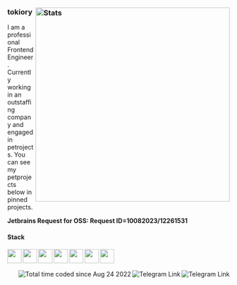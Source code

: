 ### tokiory <img src="https://github-readme-stats.vercel.app/api?username=tokiory&show_icons=true&hide_border=true&count_private=true&title_color=E95678&icon_color=B877DB" alt="Stats" width="440" align="right" >

I am a professional Frontend Engineer. Сurrently working in an outstaffing company and engaged in petrojects. You can see my petprojects below in pinned projects.

**Jetbrains Request for OSS: Request ID=10082023/12261531**

#### Stack

<img align="left" width="32px" src="https://cdn.jsdelivr.net/gh/devicons/devicon/icons/typescript/typescript-original.svg" />           
<img align="left" width="32px" src="https://cdn.jsdelivr.net/gh/devicons/devicon/icons/javascript/javascript-original.svg" />
<img align="left" width="32px" src="https://cdn.jsdelivr.net/gh/devicons/devicon/icons/go/go-original.svg" />
<img align="left" width="32px" src="https://cdn.jsdelivr.net/gh/devicons/devicon/icons/zig/zig-plain-wordmark.svg" />
<img align="left" width="32px" src="https://cdn.jsdelivr.net/gh/devicons/devicon/icons/vuejs/vuejs-original.svg" />
<img align="left" width="32px" src="https://cdn.jsdelivr.net/gh/devicons/devicon/icons/react/react-original.svg" />
<img align="left" width="32px" src="https://cdn.jsdelivr.net/gh/devicons/devicon/icons/svelte/svelte-original.svg" />

<br><br>

<!-- Badges -->
<a href="https://t.me/tokiory">
  <img align="right" src="https://img.shields.io/badge/Telegram-2CA5E0?style=default&logo=telegram&logoColor=white" alt="Telegram Link">
</a>

<a href="mailto:crackidocky@gmail.com">
  <img align="right" src="https://img.shields.io/badge/Gmail-D14836?style=default&logo=gmail&logoColor=white" alt="Telegram Link">
</a>

<a href="https://wakatime.com/@c66660f7-b6cb-48e9-a197-f57d968fb0d0">
  <img align="right" src="https://wakatime.com/badge/user/c66660f7-b6cb-48e9-a197-f57d968fb0d0.svg?style=default" alt="Total time coded since Aug 24 2022" />
</a>

